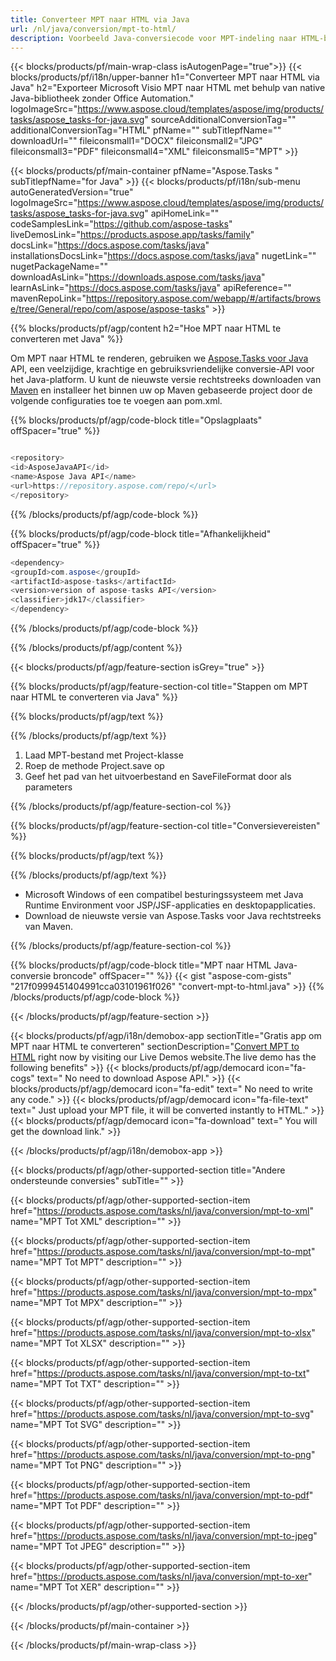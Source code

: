 ```yaml
---
title: Converteer MPT naar HTML via Java 
url: /nl/java/conversion/mpt-to-html/ 
description: Voorbeeld Java-conversiecode voor MPT-indeling naar HTML-bestand. Gebruik deze voorbeeldcode om MPT naar HTML te converteren binnen een web- of desktop-Java-toepassing.
---
```


{{< blocks/products/pf/main-wrap-class isAutogenPage="true">}}
{{< blocks/products/pf/i18n/upper-banner h1="Converteer MPT naar HTML via Java" h2="Exporteer Microsoft Visio MPT naar HTML met behulp van native Java-bibliotheek zonder Office Automation." logoImageSrc="https://www.aspose.cloud/templates/aspose/img/products/tasks/aspose_tasks-for-java.svg" sourceAdditionalConversionTag="" additionalConversionTag="HTML" pfName="" subTitlepfName="" downloadUrl="" fileiconsmall1="DOCX" fileiconsmall2="JPG" fileiconsmall3="PDF" fileiconsmall4="XML" fileiconsmall5="MPT" >}}

{{< blocks/products/pf/main-container pfName="Aspose.Tasks " subTitlepfName="for Java" >}}
{{< blocks/products/pf/i18n/sub-menu autoGeneratedVersion="true" logoImageSrc="https://www.aspose.cloud/templates/aspose/img/products/tasks/aspose_tasks-for-java.svg" apiHomeLink="" codeSamplesLink="https://github.com/aspose-tasks" liveDemosLink="https://products.aspose.app/tasks/family" docsLink="https://docs.aspose.com/tasks/java" installationsDocsLink="https://docs.aspose.com/tasks/java" nugetLink="" nugetPackageName="" downloadAsLink="https://downloads.aspose.com/tasks/java" learnAsLink="https://docs.aspose.com/tasks/java" apiReference="" mavenRepoLink="https://repository.aspose.com/webapp/#/artifacts/browse/tree/General/repo/com/aspose/aspose-tasks" >}}

{{% blocks/products/pf/agp/content h2="Hoe MPT naar HTML te converteren met Java" %}}

Om MPT naar HTML te renderen, gebruiken we
 [Aspose.Tasks voor Java](https://products.aspose.com/tasks/java)
 API, een veelzijdige, krachtige en gebruiksvriendelijke conversie-API voor het Java-platform. U kunt de nieuwste versie rechtstreeks downloaden van
 [Maven](https://repository.aspose.com/webapp/#/artifacts/browse/tree/General/repo/com/aspose/aspose-tasks)
 en installeer het binnen uw op Maven gebaseerde project door de volgende configuraties toe te voegen aan pom.xml.

{{% blocks/products/pf/agp/code-block title="Opslagplaats" offSpacer="true" %}}

```cs

<repository>
<id>AsposeJavaAPI</id>
<name>Aspose Java API</name>
<url>https://repository.aspose.com/repo/</url>
</repository>

```

{{% /blocks/products/pf/agp/code-block %}}

{{% blocks/products/pf/agp/code-block title="Afhankelijkheid" offSpacer="true" %}}

```cs
<dependency>
<groupId>com.aspose</groupId>
<artifactId>aspose-tasks</artifactId>
<version>version of aspose-tasks API</version>
<classifier>jdk17</classifier>
</dependency>

```

{{% /blocks/products/pf/agp/code-block %}}

{{% /blocks/products/pf/agp/content %}}

{{< blocks/products/pf/agp/feature-section isGrey="true" >}}

{{% blocks/products/pf/agp/feature-section-col title="Stappen om MPT naar HTML te converteren via Java" %}}

{{% blocks/products/pf/agp/text %}}

{{% /blocks/products/pf/agp/text %}}

1. Laad MPT-bestand met Project-klasse
1. Roep de methode Project.save op
1. Geef het pad van het uitvoerbestand en SaveFileFormat door als parameters

{{% /blocks/products/pf/agp/feature-section-col %}}

{{% blocks/products/pf/agp/feature-section-col title="Conversievereisten" %}}

{{% blocks/products/pf/agp/text %}}

{{% /blocks/products/pf/agp/text %}}

- Microsoft Windows of een compatibel besturingssysteem met Java Runtime Environment voor JSP/JSF-applicaties en desktopapplicaties.
- Download de nieuwste versie van Aspose.Tasks voor Java rechtstreeks van Maven.

{{% /blocks/products/pf/agp/feature-section-col %}}

{{% blocks/products/pf/agp/code-block title="MPT naar HTML Java-conversie broncode" offSpacer="" %}}
{{< gist "aspose-com-gists" "217f0999451404991cca03101961f026" "convert-mpt-to-html.java" >}}
{{% /blocks/products/pf/agp/code-block %}}

{{< /blocks/products/pf/agp/feature-section >}}

<!-- aboutfile Starts -->

{{< blocks/products/pf/agp/i18n/demobox-app sectionTitle="Gratis app om MPT naar HTML te converteren" sectionDescription="[Convert MPT to HTML](https://products.aspose.app/tasks/conversion/mpt-to-html) right now by visiting our Live Demos website.The live demo has the following benefits" >}}
        {{< blocks/products/pf/agp/democard icon="fa-cogs" text=" No need to download Aspose API." >}}
        {{< blocks/products/pf/agp/democard icon="fa-edit" text=" No need to write any code." >}}
        {{< blocks/products/pf/agp/democard icon="fa-file-text" text=" Just upload your MPT file, it will be converted instantly to HTML." >}}
        {{< blocks/products/pf/agp/democard icon="fa-download" text=" You will get the download link." >}}

{{< /blocks/products/pf/agp/i18n/demobox-app >}}

<!-- aboutfile Ends -->

{{< blocks/products/pf/agp/other-supported-section title="Andere ondersteunde conversies" subTitle="" >}}

{{< blocks/products/pf/agp/other-supported-section-item href="https://products.aspose.com/tasks/nl/java/conversion/mpt-to-xml" name="MPT Tot XML" description="" >}}

{{< blocks/products/pf/agp/other-supported-section-item href="https://products.aspose.com/tasks/nl/java/conversion/mpt-to-mpt" name="MPT Tot MPT" description="" >}}

{{< blocks/products/pf/agp/other-supported-section-item href="https://products.aspose.com/tasks/nl/java/conversion/mpt-to-mpx" name="MPT Tot MPX" description="" >}}

{{< blocks/products/pf/agp/other-supported-section-item href="https://products.aspose.com/tasks/nl/java/conversion/mpt-to-xlsx" name="MPT Tot XLSX" description="" >}}

{{< blocks/products/pf/agp/other-supported-section-item href="https://products.aspose.com/tasks/nl/java/conversion/mpt-to-txt" name="MPT Tot TXT" description="" >}}

{{< blocks/products/pf/agp/other-supported-section-item href="https://products.aspose.com/tasks/nl/java/conversion/mpt-to-svg" name="MPT Tot SVG" description="" >}}

{{< blocks/products/pf/agp/other-supported-section-item href="https://products.aspose.com/tasks/nl/java/conversion/mpt-to-png" name="MPT Tot PNG" description="" >}}

{{< blocks/products/pf/agp/other-supported-section-item href="https://products.aspose.com/tasks/nl/java/conversion/mpt-to-pdf" name="MPT Tot PDF" description="" >}}

{{< blocks/products/pf/agp/other-supported-section-item href="https://products.aspose.com/tasks/nl/java/conversion/mpt-to-jpeg" name="MPT Tot JPEG" description="" >}}

{{< blocks/products/pf/agp/other-supported-section-item href="https://products.aspose.com/tasks/nl/java/conversion/mpt-to-xer" name="MPT Tot XER" description="" >}}



{{< /blocks/products/pf/agp/other-supported-section >}}

{{< /blocks/products/pf/main-container >}}
    
{{< /blocks/products/pf/main-wrap-class >}}